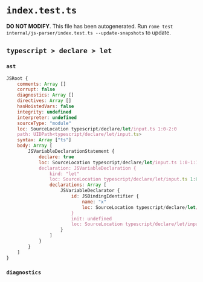# `index.test.ts`

**DO NOT MODIFY**. This file has been autogenerated. Run `rome test internal/js-parser/index.test.ts --update-snapshots` to update.

## `typescript > declare > let`

### `ast`

```javascript
JSRoot {
	comments: Array []
	corrupt: false
	diagnostics: Array []
	directives: Array []
	hasHoistedVars: false
	integrity: undefined
	interpreter: undefined
	sourceType: "module"
	loc: SourceLocation typescript/declare/let/input.ts 1:0-2:0
	path: UIDPath<typescript/declare/let/input.ts>
	syntax: Array ["ts"]
	body: Array [
		JSVariableDeclarationStatement {
			declare: true
			loc: SourceLocation typescript/declare/let/input.ts 1:0-1:14
			declaration: JSVariableDeclaration {
				kind: "let"
				loc: SourceLocation typescript/declare/let/input.ts 1:0-1:14
				declarations: Array [
					JSVariableDeclarator {
						id: JSBindingIdentifier {
							name: "x"
							loc: SourceLocation typescript/declare/let/input.ts 1:12-1:13 (x)
						}
						init: undefined
						loc: SourceLocation typescript/declare/let/input.ts 1:12-1:13
					}
				]
			}
		}
	]
}
```

### `diagnostics`

```

```
